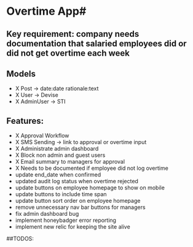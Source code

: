 # Overtime App#

## Key requirement: company needs documentation that salaried employees did or did not get overtime each week

## Models
- X Post -> date:date rationale:text
- X User -> Devise
- X AdminUser -> STI

## Features:
- X Approval Workflow
- X SMS Sending -> link to approval or overtime input
- X Administrate admin dashboard
- X Block non admin and guest users
- X Email summary to managers for approval
- X Needs to be documented if employee did not log overtime
- update end_date when confirmed
- updated audit log status when overtime rejected
- update buttons on employee homepage to show on mobile
- update buttons to include time span
- update button sort order on employee homepage
- remove unnecessary nav bar buttons for managers
- fix admin dashboard bug
- implement honeybadger error reporting
- implement new relic for keeping the site alive

##TODOS:

 